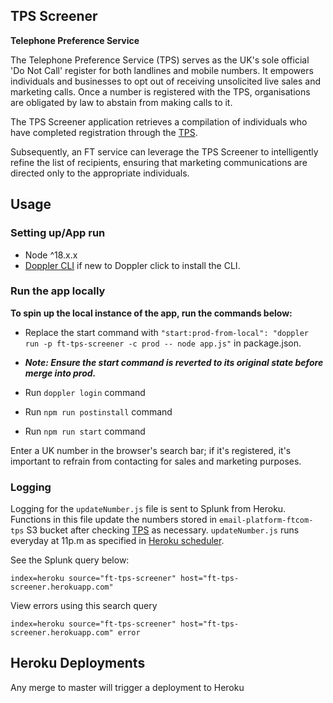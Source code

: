 ## TPS Screener

**Telephone Preference Service**

The Telephone Preference Service (TPS) serves as the UK's sole official 'Do Not Call' register for both landlines and mobile numbers. It empowers individuals and businesses to opt out of receiving unsolicited live sales and marketing calls. Once a number is registered with the TPS, organisations are obligated by law to abstain from making calls to it.

The TPS Screener application retrieves a compilation of individuals who have completed registration through the [TPS](https://www.tpsonline.org.uk/).

Subsequently, an FT service can leverage the TPS Screener to intelligently refine the list of recipients, ensuring that marketing communications are directed only to the appropriate individuals.

## Usage

### Setting up/App run

- Node ^18.x.x
- [Doppler CLI](https://docs.doppler.com/docs/install-cli) if new to Doppler click to install the CLI.

### Run the app locally

**To spin up the local instance of the app, run the commands below:**

- Replace the start command with `"start:prod-from-local": "doppler run -p ft-tps-screener -c prod -- node app.js"` in package.json.
- **_Note: Ensure the start command is reverted to its original state before merge into prod._**

- Run `doppler login` command
- Run `npm run postinstall` command
- Run `npm run start` command

Enter a UK number in the browser's search bar; if it's registered, it's important to refrain from contacting for sales and marketing purposes.

### Logging

Logging for the `updateNumber.js` file is sent to Splunk from Heroku. Functions in this file update the numbers stored in `email-platform-ftcom-tps` S3 bucket after checking [TPS](https://www.tpsonline.org.uk/) as necessary. `updateNumber.js` runs everyday at 11p.m as specified in [Heroku scheduler](https://dashboard.heroku.com/apps/ft-tps-screener/scheduler).

See the Splunk query below:

`index=heroku source="ft-tps-screener" host="ft-tps-screener.herokuapp.com"`

View errors using this search query

`index=heroku source="ft-tps-screener" host="ft-tps-screener.herokuapp.com" error`

## Heroku Deployments

Any merge to master will trigger a deployment to Heroku
